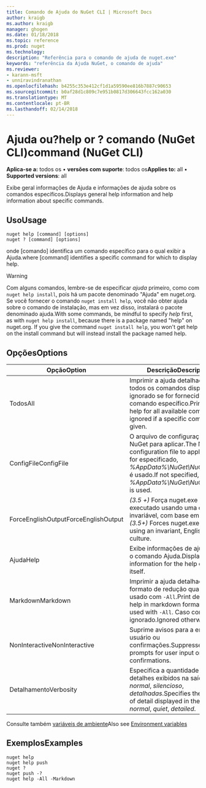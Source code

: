 ```yaml
---
title: Comando de Ajuda do NuGet CLI | Microsoft Docs
author: kraigb
ms.author: kraigb
manager: ghogen
ms.date: 01/18/2018
ms.topic: reference
ms.prod: nuget
ms.technology: 
description: "Referência para o comando de ajuda de nuget.exe"
keywords: "referência da Ajuda NuGet, o comando de ajuda"
ms.reviewer:
- karann-msft
- unniravindranathan
ms.openlocfilehash: b4255c353e412cf1d1a59590ee816b7887c90653
ms.sourcegitcommit: b0af28d1c809c7e951b0817d306643fcc162a030
ms.translationtype: MT
ms.contentlocale: pt-BR
ms.lasthandoff: 02/14/2018
---
```

# <a name="help-or--command-nuget-cli"></a><span data-ttu-id="4391b-104">Ajuda ou?</span><span class="sxs-lookup"><span data-stu-id="4391b-104">help or ?</span></span> <span data-ttu-id="4391b-105">comando (NuGet CLI)</span><span class="sxs-lookup"><span data-stu-id="4391b-105">command (NuGet CLI)</span></span>

<span data-ttu-id="4391b-106">**Aplica-se a:** todos os &bullet; **versões com suporte**: todos os</span><span class="sxs-lookup"><span data-stu-id="4391b-106">**Applies to:** all &bullet; **Supported versions**: all</span></span>

<span data-ttu-id="4391b-107">Exibe geral informações de Ajuda e informações de ajuda sobre os comandos específicos.</span><span class="sxs-lookup"><span data-stu-id="4391b-107">Displays general help information and help information about specific commands.</span></span>

## <a name="usage"></a><span data-ttu-id="4391b-108">Uso</span><span class="sxs-lookup"><span data-stu-id="4391b-108">Usage</span></span>

```cli
nuget help [command] [options]
nuget ? [command] [options]
```

<span data-ttu-id="4391b-109">onde [comando] identifica um comando específico para o qual exibir a Ajuda.</span><span class="sxs-lookup"><span data-stu-id="4391b-109">where [command] identifies a specific command for which to display help.</span></span>

> [!Warning]
> <span data-ttu-id="4391b-110">Com alguns comandos, lembre-se de especificar *ajuda* primeiro, como com `nuget help install`, pois há um pacote denominado "Ajuda" em nuget.org. Se você fornecer o comando `nuget install help`, você não obter ajuda sobre o comando de instalação, mas em vez disso, instalará o pacote denominado ajuda.</span><span class="sxs-lookup"><span data-stu-id="4391b-110">With some commands, be mindful to specify *help* first, as with `nuget help install`, because there is a package named "help" on nuget.org. If you give the command `nuget install help`, you won't get help on the install command but will instead install the package named help.</span></span>

## <a name="options"></a><span data-ttu-id="4391b-111">Opções</span><span class="sxs-lookup"><span data-stu-id="4391b-111">Options</span></span>

| <span data-ttu-id="4391b-112">Opção</span><span class="sxs-lookup"><span data-stu-id="4391b-112">Option</span></span> | <span data-ttu-id="4391b-113">Descrição</span><span class="sxs-lookup"><span data-stu-id="4391b-113">Description</span></span> |
| --- | --- |
| <span data-ttu-id="4391b-114">Todos</span><span class="sxs-lookup"><span data-stu-id="4391b-114">All</span></span> | <span data-ttu-id="4391b-115">Imprimir a ajuda detalhada para todos os comandos disponíveis; ignorado se for fornecido um comando específico.</span><span class="sxs-lookup"><span data-stu-id="4391b-115">Print detailed help for all available commands; ignored if a specific command is given.</span></span> |
| <span data-ttu-id="4391b-116">ConfigFile</span><span class="sxs-lookup"><span data-stu-id="4391b-116">ConfigFile</span></span> | <span data-ttu-id="4391b-117">O arquivo de configuração do NuGet para aplicar.</span><span class="sxs-lookup"><span data-stu-id="4391b-117">The NuGet configuration file to apply.</span></span> <span data-ttu-id="4391b-118">Se não for especificado, *%AppData%\NuGet\NuGet.Config* é usado.</span><span class="sxs-lookup"><span data-stu-id="4391b-118">If not specified, *%AppData%\NuGet\NuGet.Config* is used.</span></span> |
| <span data-ttu-id="4391b-119">ForceEnglishOutput</span><span class="sxs-lookup"><span data-stu-id="4391b-119">ForceEnglishOutput</span></span> | <span data-ttu-id="4391b-120">*(3.5 +)*  Força nuget.exe para ser executado usando uma cultura invariável, com base em inglês.</span><span class="sxs-lookup"><span data-stu-id="4391b-120">*(3.5+)* Forces nuget.exe to run using an invariant, English-based culture.</span></span> |
| <span data-ttu-id="4391b-121">Ajuda</span><span class="sxs-lookup"><span data-stu-id="4391b-121">Help</span></span> | <span data-ttu-id="4391b-122">Exibe informações de ajuda para o comando Ajuda.</span><span class="sxs-lookup"><span data-stu-id="4391b-122">Displays help information for the help command itself.</span></span> |
| <span data-ttu-id="4391b-123">Markdown</span><span class="sxs-lookup"><span data-stu-id="4391b-123">Markdown</span></span> | <span data-ttu-id="4391b-124">Imprimir a ajuda detalhada no formato de redução quando usado com `-All`.</span><span class="sxs-lookup"><span data-stu-id="4391b-124">Print detailed help in markdown format when used with `-All`.</span></span> <span data-ttu-id="4391b-125">Caso contrário é ignorado.</span><span class="sxs-lookup"><span data-stu-id="4391b-125">Ignored otherwise.</span></span> |
| <span data-ttu-id="4391b-126">NonInteractive</span><span class="sxs-lookup"><span data-stu-id="4391b-126">NonInteractive</span></span> | <span data-ttu-id="4391b-127">Suprime avisos para a entrada do usuário ou confirmações.</span><span class="sxs-lookup"><span data-stu-id="4391b-127">Suppresses prompts for user input or confirmations.</span></span> |
| <span data-ttu-id="4391b-128">Detalhamento</span><span class="sxs-lookup"><span data-stu-id="4391b-128">Verbosity</span></span> | <span data-ttu-id="4391b-129">Especifica a quantidade de detalhes exibidos na saída: *normal*, *silencioso*, *detalhadas*.</span><span class="sxs-lookup"><span data-stu-id="4391b-129">Specifies the amount of detail displayed in the output: *normal*, *quiet*, *detailed*.</span></span> |

<span data-ttu-id="4391b-130">Consulte também [variáveis de ambiente](cli-ref-environment-variables.md)</span><span class="sxs-lookup"><span data-stu-id="4391b-130">Also see [Environment variables](cli-ref-environment-variables.md)</span></span>

## <a name="examples"></a><span data-ttu-id="4391b-131">Exemplos</span><span class="sxs-lookup"><span data-stu-id="4391b-131">Examples</span></span>

```cli
nuget help
nuget help push
nuget ?
nuget push -?
nuget help -All -Markdown
```
